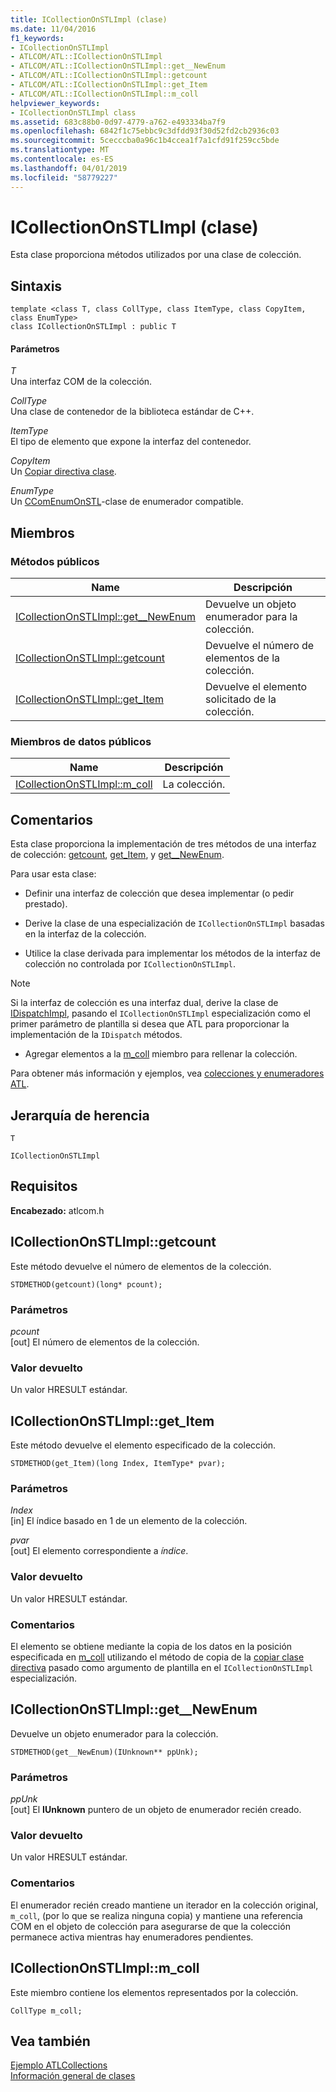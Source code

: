 ```yaml
---
title: ICollectionOnSTLImpl (clase)
ms.date: 11/04/2016
f1_keywords:
- ICollectionOnSTLImpl
- ATLCOM/ATL::ICollectionOnSTLImpl
- ATLCOM/ATL::ICollectionOnSTLImpl::get__NewEnum
- ATLCOM/ATL::ICollectionOnSTLImpl::getcount
- ATLCOM/ATL::ICollectionOnSTLImpl::get_Item
- ATLCOM/ATL::ICollectionOnSTLImpl::m_coll
helpviewer_keywords:
- ICollectionOnSTLImpl class
ms.assetid: 683c88b0-0d97-4779-a762-e493334ba7f9
ms.openlocfilehash: 6842f1c75ebbc9c3dfdd93f30d52fd2cb2936c03
ms.sourcegitcommit: 5cecccba0a96c1b4ccea1f7a1cfd91f259cc5bde
ms.translationtype: MT
ms.contentlocale: es-ES
ms.lasthandoff: 04/01/2019
ms.locfileid: "58779227"
---
```

# <a name="icollectiononstlimpl-class"></a>ICollectionOnSTLImpl (clase)

Esta clase proporciona métodos utilizados por una clase de colección.

## <a name="syntax"></a>Sintaxis

```
template <class T, class CollType, class ItemType, class CopyItem, class EnumType>
class ICollectionOnSTLImpl : public T
```

#### <a name="parameters"></a>Parámetros

*T*<br/>
Una interfaz COM de la colección.

*CollType*<br/>
Una clase de contenedor de la biblioteca estándar de C++.

*ItemType*<br/>
El tipo de elemento que expone la interfaz del contenedor.

*CopyItem*<br/>
Un [Copiar directiva clase](../../atl/atl-copy-policy-classes.md).

*EnumType*<br/>
Un [CComEnumOnSTL](../../atl/reference/ccomenumonstl-class.md)-clase de enumerador compatible.

## <a name="members"></a>Miembros

### <a name="public-methods"></a>Métodos públicos

|Name|Descripción|
|----------|-----------------|
|[ICollectionOnSTLImpl::get__NewEnum](#newenum)|Devuelve un objeto enumerador para la colección.|
|[ICollectionOnSTLImpl::getcount](#get_count)|Devuelve el número de elementos de la colección.|
|[ICollectionOnSTLImpl::get_Item](#get_item)|Devuelve el elemento solicitado de la colección.|

### <a name="public-data-members"></a>Miembros de datos públicos

|Name|Descripción|
|----------|-----------------|
|[ICollectionOnSTLImpl::m_coll](#m_coll)|La colección.|

## <a name="remarks"></a>Comentarios

Esta clase proporciona la implementación de tres métodos de una interfaz de colección: [getcount](#get_count), [get_Item](#get_item), y [get__NewEnum](#newenum).

Para usar esta clase:

- Definir una interfaz de colección que desea implementar (o pedir prestado).

- Derive la clase de una especialización de `ICollectionOnSTLImpl` basadas en la interfaz de la colección.

- Utilice la clase derivada para implementar los métodos de la interfaz de colección no controlada por `ICollectionOnSTLImpl`.

> [!NOTE]
>  Si la interfaz de colección es una interfaz dual, derive la clase de [IDispatchImpl](../../atl/reference/idispatchimpl-class.md), pasando el `ICollectionOnSTLImpl` especialización como el primer parámetro de plantilla si desea que ATL para proporcionar la implementación de la `IDispatch` métodos.

- Agregar elementos a la [m_coll](#m_coll) miembro para rellenar la colección.

Para obtener más información y ejemplos, vea [colecciones y enumeradores ATL](../../atl/atl-collections-and-enumerators.md).

## <a name="inheritance-hierarchy"></a>Jerarquía de herencia

`T`

`ICollectionOnSTLImpl`

## <a name="requirements"></a>Requisitos

**Encabezado:** atlcom.h

##  <a name="get_count"></a>  ICollectionOnSTLImpl::getcount

Este método devuelve el número de elementos de la colección.

```
STDMETHOD(getcount)(long* pcount);
```

### <a name="parameters"></a>Parámetros

*pcount*<br/>
[out] El número de elementos de la colección.

### <a name="return-value"></a>Valor devuelto

Un valor HRESULT estándar.

##  <a name="get_item"></a>  ICollectionOnSTLImpl::get_Item

Este método devuelve el elemento especificado de la colección.

```
STDMETHOD(get_Item)(long Index, ItemType* pvar);
```

### <a name="parameters"></a>Parámetros

*Index*<br/>
[in] El índice basado en 1 de un elemento de la colección.

*pvar*<br/>
[out] El elemento correspondiente a *índice*.

### <a name="return-value"></a>Valor devuelto

Un valor HRESULT estándar.

### <a name="remarks"></a>Comentarios

El elemento se obtiene mediante la copia de los datos en la posición especificada en [m_coll](#m_coll) utilizando el método de copia de la [copiar clase directiva](../../atl/atl-copy-policy-classes.md) pasado como argumento de plantilla en el `ICollectionOnSTLImpl` especialización.

##  <a name="newenum"></a>  ICollectionOnSTLImpl::get__NewEnum

Devuelve un objeto enumerador para la colección.

```
STDMETHOD(get__NewEnum)(IUnknown** ppUnk);
```

### <a name="parameters"></a>Parámetros

*ppUnk*<br/>
[out] El **IUnknown** puntero de un objeto de enumerador recién creado.

### <a name="return-value"></a>Valor devuelto

Un valor HRESULT estándar.

### <a name="remarks"></a>Comentarios

El enumerador recién creado mantiene un iterador en la colección original, `m_coll`, (por lo que se realiza ninguna copia) y mantiene una referencia COM en el objeto de colección para asegurarse de que la colección permanece activa mientras hay enumeradores pendientes.

##  <a name="m_coll"></a>  ICollectionOnSTLImpl::m_coll

Este miembro contiene los elementos representados por la colección.

```
CollType m_coll;
```

## <a name="see-also"></a>Vea también

[Ejemplo ATLCollections](../../overview/visual-cpp-samples.md)<br/>
[Información general de clases](../../atl/atl-class-overview.md)
